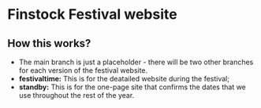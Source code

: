 # Finstock Festival website
## How this works?
- The main branch is just a placeholder - there will be two other branches for each version of the festival website.
- **festivaltime:** This is for the deatailed website during the festival;
- **standby:** This is for the one-page site that confirms the dates that we use throughout the rest of the year.
